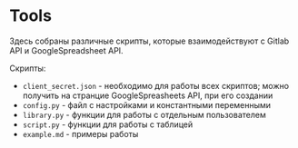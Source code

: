 # Tools

Здесь собраны различные скрипты, которые взаимодействуют с Gitlab API и GoogleSpreadsheet API.

Скрипты:
* `client_secret.json` - необходимо для работы всех скриптов; можно получить на странцие GoogleSpreasheets API, при его создании
* `config.py` - файл с настройками и константными переменными
* `library.py` - функции для работы с отдельным пользователем
* `script.py` - функции для работы с таблицей
* `example.md` - примеры работы